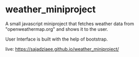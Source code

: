 # weather_miniproject
A small javascript miniproject that fetches weather data from "openweathermap.org" and shows it to the user.

User Interface is built with the help of bootstrap.

live: https://sajadziaee.github.io/weather_miniproject/
